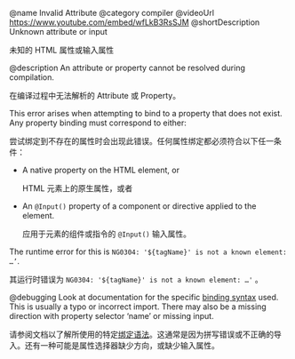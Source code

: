 @name Invalid Attribute
@category compiler
@videoUrl https://www.youtube.com/embed/wfLkB3RsSJM
@shortDescription Unknown attribute or input

未知的 HTML 属性或输入属性

@description
An attribute or property cannot be resolved during compilation.

在编译过程中无法解析的 Attribute 或 Property。

This error arises when attempting to bind to a property that does not exist. Any property binding must correspond to either:

尝试绑定到不存在的属性时会出现此错误。任何属性绑定都必须符合以下任一条件：

* A native property on the HTML element, or

  HTML 元素上的原生属性，或者

* An `@Input()` property of a component or directive applied to the element.

  应用于元素的组件或指令的 `@Input()` 输入属性。

The runtime error for this is `NG0304: '${tagName}' is not a known element: …’`.

其运行时错误为 `NG0304: '${tagName}' is not a known element: …'` 。

@debugging
Look at documentation for the specific [binding syntax](guide/binding-syntax) used. This is usually a typo or incorrect import. There may also be a missing direction with property selector ‘name’ or missing input.

请参阅文档以了解所使用的特定[绑定语法](guide/binding-syntax)。这通常是因为拼写错误或不正确的导入。还有一种可能是属性选择器缺少方向，或缺少输入属性。
